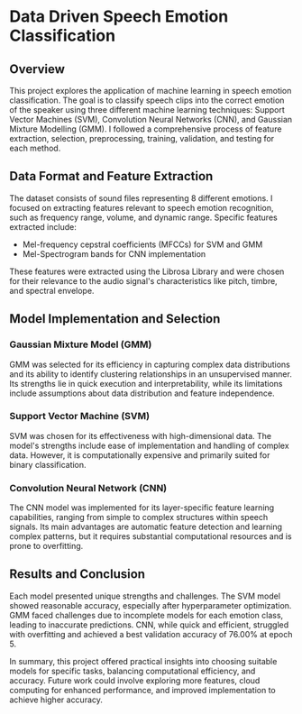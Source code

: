 # Data Driven Speech Emotion Classification

## Overview
This project explores the application of machine learning in speech emotion classification. The goal is to classify speech clips into the correct emotion of the speaker using three different machine learning techniques: Support Vector Machines (SVM), Convolution Neural Networks (CNN), and Gaussian Mixture Modelling (GMM). I followed a comprehensive process of feature extraction, selection, preprocessing, training, validation, and testing for each method.

## Data Format and Feature Extraction
The dataset consists of sound files representing 8 different emotions. I focused on extracting features relevant to speech emotion recognition, such as frequency range, volume, and dynamic range. Specific features extracted include:
- Mel-frequency cepstral coefficients (MFCCs) for SVM and GMM
- Mel-Spectrogram bands for CNN implementation

These features were extracted using the Librosa Library and were chosen for their relevance to the audio signal's characteristics like pitch, timbre, and spectral envelope.

## Model Implementation and Selection
### Gaussian Mixture Model (GMM)
GMM was selected for its efficiency in capturing complex data distributions and its ability to identify clustering relationships in an unsupervised manner. Its strengths lie in quick execution and interpretability, while its limitations include assumptions about data distribution and feature independence.

### Support Vector Machine (SVM)
SVM was chosen for its effectiveness with high-dimensional data. The model's strengths include ease of implementation and handling of complex data. However, it is computationally expensive and primarily suited for binary classification.

### Convolution Neural Network (CNN)
The CNN model was implemented for its layer-specific feature learning capabilities, ranging from simple to complex structures within speech signals. Its main advantages are automatic feature detection and learning complex patterns, but it requires substantial computational resources and is prone to overfitting.

## Results and Conclusion
Each model presented unique strengths and challenges. The SVM model showed reasonable accuracy, especially after hyperparameter optimization. GMM faced challenges due to incomplete models for each emotion class, leading to inaccurate predictions. CNN, while quick and efficient, struggled with overfitting and achieved a best validation accuracy of 76.00% at epoch 5.

In summary, this project offered practical insights into choosing suitable models for specific tasks, balancing computational efficiency, and accuracy. Future work could involve exploring more features, cloud computing for enhanced performance, and improved implementation to achieve higher accuracy.

